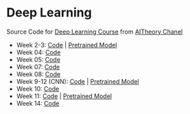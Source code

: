 # Deep Learning
Source Code for [Deep Learning Course](https://youtube.com/playlist?list=PLrRabyaw8Qt8E7y1d-Ehd7YtIz_tnA1eY&si=2etzRBbH1U6IVoY3) from [AITheory Chanel](https://www.youtube.com/@AITheoryVN)
- Week 2-3: [Code](./code_w2-3.py) | [Pretrained Model](https://drive.google.com/drive/folders/1B4UMwQl4KuTbMt-_EfjYIa41FFq2l8vA?usp=drive_link)
- Week 04: [Code](./week04_code.py)
- Week 05: [Code](./week05_code.py)
- Week 07: [Code](./code_week07.py)
- Week 08: [Code](./week08_code.py)
- Week 9-12 (CNN): [Code](./code_w09-12_CNN) | [Pretrained Model](https://drive.google.com/drive/folders/1B4UMwQl4KuTbMt-_EfjYIa41FFq2l8vA?usp=drive_link)
- Week 10: [Code](./code_w10.py)
- Week 11: [Code](./Code_week11) | [Pretrained Model](https://drive.google.com/drive/folders/1B4UMwQl4KuTbMt-_EfjYIa41FFq2l8vA?usp=drive_link)
- Week 14: [Code](./code_w14.py)
